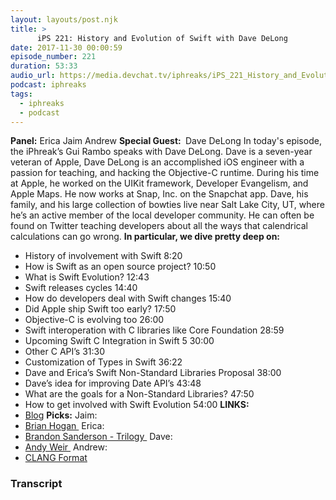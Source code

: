 ```yaml
---
layout: layouts/post.njk
title: >
      iPS 221: History and Evolution of Swift with Dave DeLong
date: 2017-11-30 00:00:59
episode_number: 221
duration: 53:33
audio_url: https://media.devchat.tv/iphreaks/iPS_221_History_and_Evolution_of_Swift_with_Dave_DeLong.mp3
podcast: iphreaks
tags: 
  - iphreaks
  - podcast
---
```


 **Panel:** Erica Jaim Andrew **Special Guest:&nbsp;** Dave DeLong In today's episode, the iPhreak’s Gui Rambo speaks with Dave DeLong. Dave is a seven-year veteran of Apple, Dave DeLong is an accomplished iOS engineer with a passion for teaching, and hacking the Objective-C runtime. During his time at Apple, he worked on the UIKit framework, Developer Evangelism, and Apple Maps. He now works at Snap, Inc. on the Snapchat app. Dave, his family, and his large collection of bowties live near Salt Lake City, UT, where he’s an active member of the local developer community. He can often be found on Twitter teaching developers about all the ways that calendrical calculations can go wrong. **In particular, we dive pretty deep on:**
- History of involvement with Swift 8:20
- How is Swift as an open source project? 10:50
- What is Swift Evolution? 12:43
- Swift releases cycles 14:40
- How do developers deal with Swift changes 15:40
- Did Apple ship Swift too early? 17:50
- Objective-C is evolving too 26:00
- Swift interoperation with C libraries like Core Foundation 28:59
- Upcoming Swift C Integration in Swift 5 30:00
- Other C API’s 31:30
- Customization of Types in Swift 36:22
- Dave and Erica’s Swift Non-Standard Libraries Proposal 38:00
- Dave’s idea for improving Date API’s 43:48
- What are the goals for a Non-Standard Libraries? 47:50
- How to get involved with Swift Evolution 54:00
**LINKS:**
- [Blog](https://davedelong.com/blog/2017/11/06/a-better-mvc-part-1-the-problems/)
**Picks:** Jaim:
- [Brian Hogan&nbsp;](http://bphogan.com/recruiter.txt)
Erica:
- [Brandon Sanderson - Trilogy&nbsp;](https://brandonsanderson.com/books/mistborn/)
Dave:
- [Andy Weir&nbsp;](http://www.andyweirauthor.com/books/artemis-hc)
Andrew:
- [CLANG Format](https://clang.llvm.org/docs/ClangFormat.html)



### Transcript

&nbsp;


